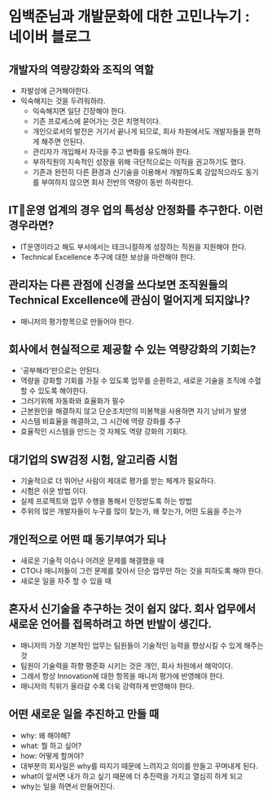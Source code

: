 # 임백준님과 개발문화에 대한 고민나누기 : 네이버 블로그

## 개발자의 역량강화와 조직의 역할
* 자발성에 근거해야한다.
* 익숙해지는 것을 두려워하라.
    * 익숙해지면 일단 긴장해야 한다.
    * 기존 프로세스에 묻어가는 것은 치명적이다.
    * 개인으로서의 발전은 거기서 끝나게 되므로, 회사 차원에서도 개발자들을 편하게 해주면 안된다.
    * 관리자가 개입해서 자극을 주고 변화를 유도해야 한다.
    * 부하직원의 지속적인 성장을 위해 극단적으로는 이직을 권고하기도 했다.
    * 기존과 완전히 다른 환경과 신기술을 이용해서 개발하도록 강압적으라도 동기를 부여하지 않으면 회사 전반의 역량이 동반 하락한다.

## IT운영 업계의 경우 업의 특성상 안정화를 추구한다. 이런 경우라면?
* IT운영이라고 해도 부서에서는 테크니컬하게 성장하는 직원을 지원해야 한다.
* Technical Excellence 추구에 대한 보상을 마련해야 한다.

## 관리자는 다른 관점에 신경을 쓰다보면 조직원들의 Technical Excellence에 관심이 멀어지게 되지않나?
* 매니저의 평가항목으로 만들어야 한다.

## 회사에서 현실적으로 제공할 수 있는 역량강화의 기회는?
* '공부해라'만으로는 안된다.
* 역량을 강화할 기회를 가질 수 있도록 업무를 순환하고, 새로운 기술을 조직에 수혈할 수 있도록 해야한다.
* 그러기위해 자동화와 효율화가 필수
* 근본원인을 해결하지 않고 단순조치만의 미봉책을 사용하면 자기 낭비가 발생
* 시스템 비효율을 해결하고, 그 시간에 역량 강화를 추구
* 효율적인 시스템을 만드는 것 자체도 역량 강화의 기회다.

## 대기업의 SW검정 시험, 알고리즘 시험
* 기술적으로 더 뛰어난 사람이 제대로 평가를 받는 체계가 필요하다.
* 시험은 쉬운 방법 이다.
* 실제 프로젝트와 업무 수행을 통해서 인정받도록 하는 방법
* 주위의 많은 개발자들이 누구를 많이 찾는가, 왜 찾는가, 어떤 도움을 주는가

## 개인적으로 어떤 때 동기부여가 되나
* 새로운 기술적 이슈나 어려운 문제를 해결했을 때
* CTO나 매니저들이 그런 문제를 찾아서 단순 업무만 하는 것을 피하도록 해야 한다.
* 새로운 일을 자주 할 수 있을 때

## 혼자서 신기술을 추구하는 것이 쉽지 않다. 회사 업무에서 새로운 언어를 접목하려고 하면 반발이 생긴다.
* 매니저의 가장 기본적인 업무는 팀원들이 기술적인 능력을 향상시킬 수 있게 해주는 것
* 팀원이 기술력을 하향 평준화 시키는 것은 개인, 회사 차원에서 해악이다.
* 그래서 항상 Innovation에 대한 항목을 매니저 평가에 반영해야 한다.
* 매니저의 직위가 올라갈 수록 더욱 강력하게 반영해야 한다.

## 어떤 새로운 일을 추진하고 만들 때
* why: 왜 해야해?
* what: 뭘 하고 싶어?
* how: 어떻게 할꺼야?
* 대부분의 회사일은 why를 따지기 때문에 느려지고 의미를 만들고 꾸며내게 된다.
* what이 앞서면 내가 하고 싶기 때문에 더 추진력을 가지고 열심히 하게 되고
* why는 일을 하면서 만들어진다.
